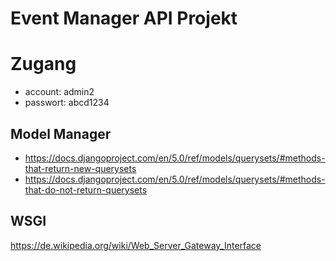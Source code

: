 # Event Manager API Projekt

# Zugang
- account: admin2
- passwort: abcd1234

## Model Manager
- https://docs.djangoproject.com/en/5.0/ref/models/querysets/#methods-that-return-new-querysets
- https://docs.djangoproject.com/en/5.0/ref/models/querysets/#methods-that-do-not-return-querysets


## WSGI
https://de.wikipedia.org/wiki/Web_Server_Gateway_Interface